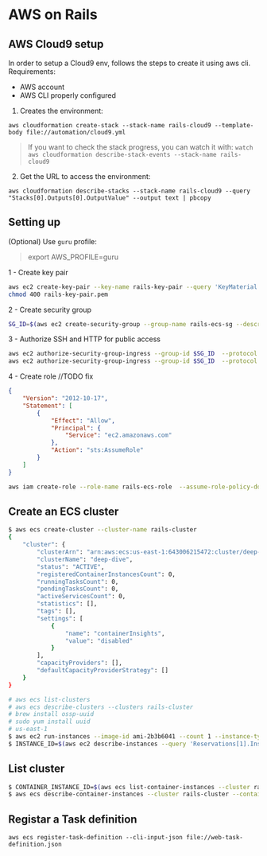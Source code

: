# AWS on Rails

## AWS Cloud9 setup

In order to setup a Cloud9 env, follows the steps to create it using aws cli.
Requirements:

- AWS account
- AWS CLI properly configured

1. Creates the environment:

```
aws cloudformation create-stack --stack-name rails-cloud9 --template-body file://automation/cloud9.yml
```

> If you want to check the stack progress, you can watch it with: `watch aws cloudformation describe-stack-events --stack-name rails-cloud9`

2. Get the URL to access the environment:

```
aws cloudformation describe-stacks --stack-name rails-cloud9 --query "Stacks[0].Outputs[0].OutputValue" --output text | pbcopy
```

## Setting up

(Optional) Use `guru` profile:
> export AWS_PROFILE=guru

1 - Create key pair

```sh
aws ec2 create-key-pair --key-name rails-key-pair --query 'KeyMaterial' --output text > rails-key-pair.pem
chmod 400 rails-key-pair.pem
```

2 - Create security group

```sh
SG_ID=$(aws ec2 create-security-group --group-name rails-ecs-sg --description 'security group for ECS' --output text)
```

3 - Authorize SSH and HTTP for public access

```sh
aws ec2 authorize-security-group-ingress --group-id $SG_ID  --protocol tcp --port 22 --cidr 0.0.0.0/0
aws ec2 authorize-security-group-ingress --group-id $SG_ID  --protocol tcp --port 80 --cidr 0.0.0.0/0
```

4 - Create role //TODO fix

```json
{
    "Version": "2012-10-17",
    "Statement": [
        {
            "Effect": "Allow",
            "Principal": {
                "Service": "ec2.amazonaws.com"
            },
            "Action": "sts:AssumeRole"
        }
    ]
}
```

```sh
aws iam create-role --role-name rails-ecs-role  --assume-role-policy-document file://rails-ecs-role.json
```

## Create an ECS cluster

```sh
$ aws ecs create-cluster --cluster-name rails-cluster
{
    "cluster": {
        "clusterArn": "arn:aws:ecs:us-east-1:643006215472:cluster/deep-dive",
        "clusterName": "deep-dive",
        "status": "ACTIVE",
        "registeredContainerInstancesCount": 0,
        "runningTasksCount": 0,
        "pendingTasksCount": 0,
        "activeServicesCount": 0,
        "statistics": [],
        "tags": [],
        "settings": [
            {
                "name": "containerInsights",
                "value": "disabled"
            }
        ],
        "capacityProviders": [],
        "defaultCapacityProviderStrategy": []
    }
}
```

```sh
# aws ecs list-clusters
# aws ecs describe-clusters --clusters rails-cluster
# brew install ossp-uuid
# sudo yum install uuid
# us-east-1
$ aws ec2 run-instances --image-id ami-2b3b6041 --count 1 --instance-type t2.micro --iam-instance-profile Name=railsInstanceRole --key-name rails-key-pair --security-group-ids $SG_ID --user-data file://user-data
$ INSTANCE_ID=$(aws ec2 describe-instances --query 'Reservations[1].Instances[].InstanceId' --output text)
```

## List cluster

```sh
$ CONTAINER_INSTANCE_ID=$(aws ecs list-container-instances --cluster rails-cluster --query 'containerInstanceArns[0]' --output text)
$ aws ecs describe-container-instances --cluster rails-cluster --container-instances $CONTAINER_INSTANCE_ID
```

## Registar a Task definition

```
aws ecs register-task-definition --cli-input-json file://web-task-definition.json
```
